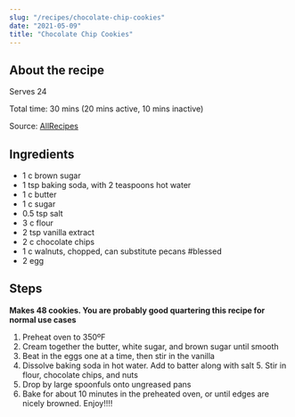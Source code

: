 ```yaml
---
slug: "/recipes/chocolate-chip-cookies"
date: "2021-05-09"
title: "Chocolate Chip Cookies"
---
```


## About the recipe

Serves 24

Total time: 30 mins (20 mins active, 10 mins inactive)

Source: [AllRecipes](https://www.allrecipes.com/recipe/10813/best-chocolate-chip-cookies/)

## Ingredients

- 1 c brown sugar
- 1 tsp baking soda, with 2 teaspoons hot water
- 1 c butter
- 1 c sugar
- 0.5 tsp salt
- 3 c flour
- 2 tsp vanilla extract
- 2 c chocolate chips
- 1 c walnuts, chopped, can substitute pecans #blessed
- 2 egg

## Steps

**Makes 48 cookies. You are probably good quartering this recipe for normal use cases**

1. Preheat oven to 350ºF
2. Cream together the butter, white sugar, and brown sugar until smooth
3. Beat in the eggs one at a time, then stir in the vanilla
4. Dissolve baking soda in hot water. Add to batter along with salt 5. Stir in flour, chocolate chips, and nuts
5. Drop by large spoonfuls onto ungreased pans
6. Bake for about 10 minutes in the preheated oven, or until edges are nicely browned. Enjoy!!!!
